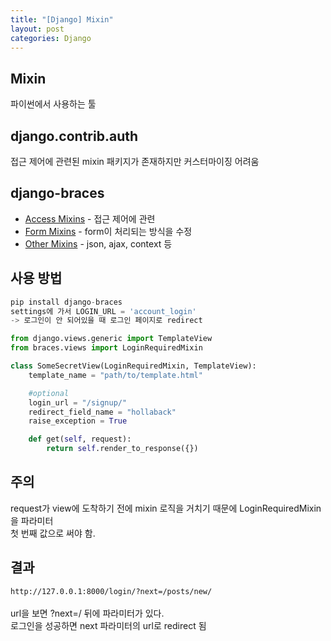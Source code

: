 ```yaml
---
title: "[Django] Mixin"
layout: post
categories: Django
--- 
```

  
## Mixin
파이썬에서 사용하는 툴


## django.contrib.auth
접근 제어에 관련된 mixin 패키지가 존재하지만 커스터마이징 어려움


## django-braces
- [Access Mixins](https://django-braces.readthedocs.io/en/latest/access.html) - 접근 제어에 관련
- [Form Mixins](https://django-braces.readthedocs.io/en/latest/form.html) - form이 처리되는 방식을 수정
- [Other Mixins](https://django-braces.readthedocs.io/en/latest/other.html)	 - json, ajax, context 등


## 사용 방법
```python
pip install django-braces
settings에 가서 LOGIN_URL = 'account_login'
-> 로그인이 안 되어있을 때 로그인 페이지로 redirect
```

```python
from django.views.generic import TemplateView
from braces.views import LoginRequiredMixin

class SomeSecretView(LoginRequiredMixin, TemplateView):
    template_name = "path/to/template.html"

    #optional
    login_url = "/signup/"
    redirect_field_name = "hollaback"
    raise_exception = True

    def get(self, request):
        return self.render_to_response({})
```


## 주의
request가 view에 도착하기 전에 mixin 로직을 거치기 때문에 LoginRequiredMixin을 파라미터 <br>
첫 번째 값으로 써야 함.


## 결과
`http://127.0.0.1:8000/login/?next=/posts/new/`<br>
<br> url을 보면 ?next=/ 뒤에 파라미터가 있다. <br>
로그인을 성공하면 next 파라미터의 url로 redirect 됨


